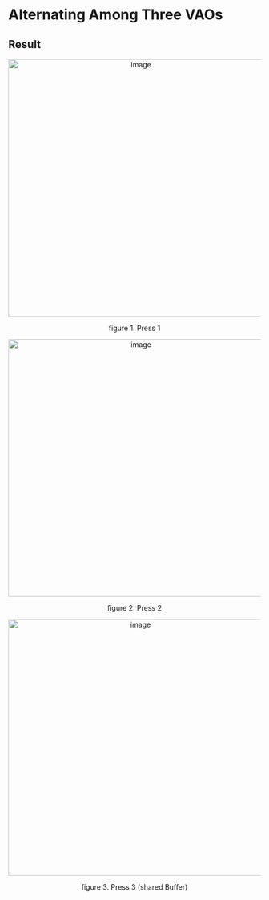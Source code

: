 # Alternating Among Three VAOs

## Result

<p align="center"><img width="514" alt="image" src="https://user-images.githubusercontent.com/28642467/109645450-30de7f00-7b9a-11eb-97ce-b2f5abea3a83.png"></p>
<p align="center">figure 1. Press 1</p>
<p align="center"><img width="514" alt="image" src="https://user-images.githubusercontent.com/28642467/109645471-38058d00-7b9a-11eb-8d50-815c37a3698a.png"></p>
<p align="center">figure 2. Press 2</p>
<p align="center"><img width="512" alt="image" src="https://user-images.githubusercontent.com/28642467/109645477-3cca4100-7b9a-11eb-8519-f4380dfef97b.png"></p>
<p align="center"> figure 3. Press 3 (shared Buffer)</p>
